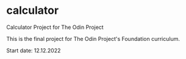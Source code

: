 # calculator
Calculator Project for The Odin Project

This is the final project for The Odin Project's Foundation curriculum. 

Start date: 12.12.2022